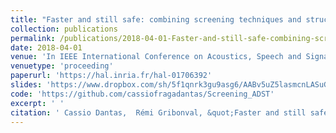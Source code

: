 ```yaml
---
title: "Faster and still safe: combining screening techniques and structured dictionaries to accelerate the Lasso"
collection: publications
permalink: /publications/2018-04-01-Faster-and-still-safe-combining-screening-techniques-and-structured-dictionaries-to-accelerate-the-Lasso
date: 2018-04-01
venue: 'In IEEE International Conference on Acoustics, Speech and Signal Processing (ICASSP)'
venuetype: 'proceeding'
paperurl: 'https://hal.inria.fr/hal-01706392'
slides: 'https://www.dropbox.com/sh/5f1qnrk3gu9asg6/AABv5uZ5lasmcnLASuGwpVM4a?preview=2018_Screening_ICASSP.pdf'
code: 'https://github.com/cassiofragadantas/Screening_ADST'
excerpt: ' '
citation: ' Cassio Dantas,  Rémi Gribonval, &quot;Faster and still safe: combining screening techniques and structured dictionaries to accelerate the Lasso.&quot; In IEEE International Conference on Acoustics, Speech and Signal Processing (ICASSP), 2018.'
---
```

